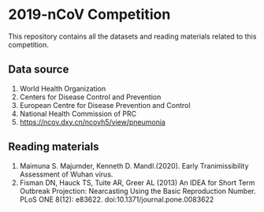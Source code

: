 # 2019-nCoV Competition
This repository contains all the datasets and reading materials related to this competition.

## Data source
1. World Health Organization
2. Centers for Disease Control and Prevention
3. European Centre for Disease Prevention and Control
4. National Health Commission of PRC
5. https://ncov.dxy.cn/ncovh5/view/pneumonia

## Reading materials
1. Maimuna S. Majumder, Kenneth D. Mandl.(2020). Early Tranimissibility Assessment of Wuhan virus.
2. Fisman DN, Hauck TS, Tuite AR, Greer AL (2013) An IDEA for Short Term Outbreak Projection: Nearcasting Using the Basic Reproduction Number. PLoS ONE 8(12): e83622. doi:10.1371/journal.pone.0083622
